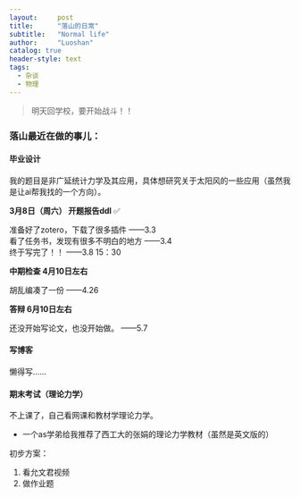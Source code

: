 ```yaml
---
layout:     post
title:      "落山的日常"
subtitle:   "Normal life"
author:     "Luoshan"
catalog: true
header-style: text
tags:
  - 杂谈
  - 物理
---
```


> 明天回学校，要开始战斗！！

### 落山最近在做的事儿：


#### 毕业设计

我的题目是非广延统计力学及其应用，具体想研究关于太阳风的一些应用（虽然我是让ai帮我找的一个方向）。

**3月8日（周六） 开题报告ddl**  ✅

准备好了zotero，下载了很多插件   ——3.3  
看了任务书，发现有很多不明白的地方  ——3.4  
终于写完了！！  ——3.8 15：30  

**中期检查  4月10日左右**

胡乱编凑了一份   ——4.26

**答辩 6月10日左右**

还没开始写论文，也没开始做。  ——5.7

#### 写博客

懒得写……

#### 期末考试（理论力学）

不上课了，自己看网课和教材学理论力学。
- 一个as学弟给我推荐了西工大的张娟的理论力学教材（虽然是英文版的）

初步方案：
1. 看允文君视频
2. 做作业题
